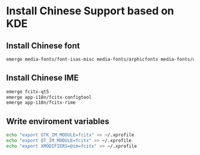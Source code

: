 # Install Chinese Support based on KDE

## Install Chinese font

```bash
emerge media-fonts/font-isas-misc media-fonts/arphicfonts media-fonts/opendesktop-fonts media-fonts/wqy-zenhei media-fonts/zh-kcfonts
```

## Install Chinese IME

```bash
emerge fcitx-qt5
emerge app-i18n/fcitx-configtool
emerge app-i18n/fcitx-rime
```

## Write enviroment variables

```bash
echo "export GTK_IM_MODULE=fcitx" >> ~/.xprofile
echo "export QT_IM_MODULE=fcitx" >> ~/.xprofile
echo "export XMODIFIERS=@im=fcitx" >> ~/.xprofile
```

